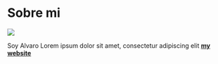 # Sobre mi

![](../images/perezoso.jpg)

Soy Alvaro
Lorem ipsum dolor sit amet, consectetur adipiscing elit **[my website](https://community.emergentfutures.io/courses/5566525/content)**
